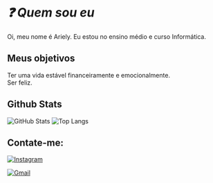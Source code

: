 # *❓ Quem sou eu*
 Oi, meu nome é Ariely. Eu estou no ensino médio e curso Informática. <br>
 
## Meus objetivos
Ter uma vida estável financeiramente e emocionalmente.
<br> Ser feliz.

## Github Stats
![GitHub Stats](https://github-readme-stats.vercel.app/api?username=ArielyZX&theme=transparent&bg_color=000&border_color=a366ff&show_icons=true&icon_color=a366ff&title_color=a366ff&text_color=FFF)
![Top Langs](https://github-readme-stats-git-masterrstaa-rickstaa.vercel.app/api/top-langs/?username=ArielyZX&bg_color=000&border_color=a366ff&title_color=a366ff&text_color=FFF)
## Contate-me: 
[![Instagram](https://img.shields.io/badge/-Instagram-001?style=for-the-badge&logo=instagram&logoColor=9900cc&color:e6e6e6)](https://www.instagram.com/elicosmaker/)

[![Gmail](https://img.shields.io/badge/Gmail-001?style=for-the-badge&logo=gmail&logoColor=730099&color:e6e6e6)](mailto:arielyoliveira1205@gmail.com)





<!---
ArielyZX/ArielyZX is a ✨ special ✨ repository because its `README.md` (this file) appears on your GitHub profile.
You can click the Preview link to take a look at your changes.
--->
